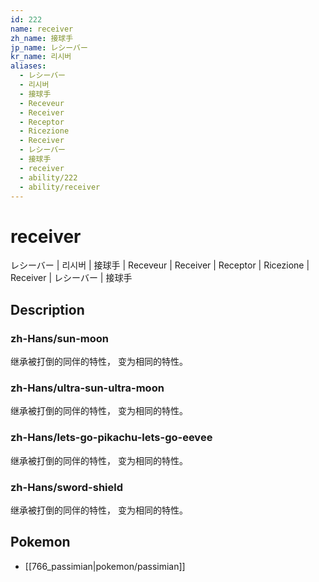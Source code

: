```yaml
---
id: 222
name: receiver
zh_name: 接球手
jp_name: レシーバー
kr_name: 리시버
aliases:
  - レシーバー
  - 리시버
  - 接球手
  - Receveur
  - Receiver
  - Receptor
  - Ricezione
  - Receiver
  - レシーバー
  - 接球手
  - receiver
  - ability/222
  - ability/receiver
---
```

# receiver

レシーバー | 리시버 | 接球手 | Receveur | Receiver | Receptor | Ricezione | Receiver | レシーバー | 接球手

## Description

### zh-Hans/sun-moon

继承被打倒的同伴的特性，
变为相同的特性。

### zh-Hans/ultra-sun-ultra-moon

继承被打倒的同伴的特性，
变为相同的特性。

### zh-Hans/lets-go-pikachu-lets-go-eevee

继承被打倒的同伴的特性，
变为相同的特性。

### zh-Hans/sword-shield

继承被打倒的同伴的特性，
变为相同的特性。

## Pokemon

- [[766_passimian|pokemon/passimian]]

